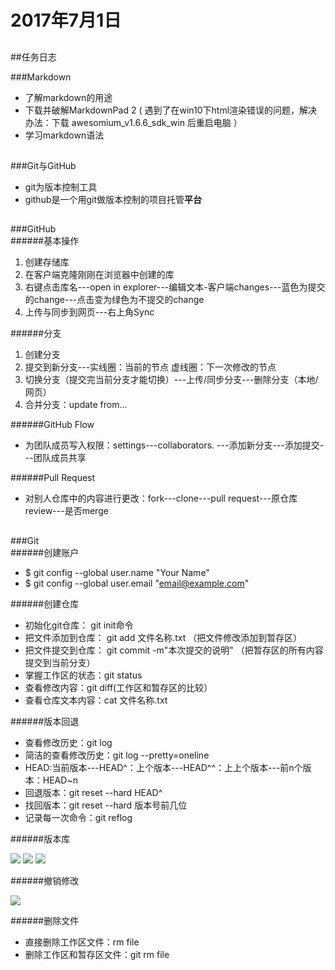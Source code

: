 # 2017年7月1日  
##  
##任务日志  

###Markdown   

* 了解markdown的用途
* 下载并破解MarkdownPad 2   ( 遇到了在win10下html渲染错误的问题，解决办法：下载 awesomium_v1.6.6_sdk_win 后重启电脑 ）
* 学习markdown语法  

##  
###Git与GitHub  

* git为版本控制工具
* github是一个用git做版本控制的项目托管**平台**

##  
###GitHub  
######基本操作   

1. 创建存储库
2. 在客户端克隆刚刚在浏览器中创建的库
3. 右键点击库名---open in explorer---编辑文本-客户端changes---蓝色为提交的change---点击变为绿色为不提交的change
4. 上传与同步到网页---右上角Sync  

######分支  

1. 创建分支
2. 提交到新分支---实线圈：当前的节点 虚线圈：下一次修改的节点
3. 切换分支（提交完当前分支才能切换）---上传/同步分支---删除分支（本地/网页）
4. 合并分支：update from...   

######GitHub Flow   

* 为团队成员写入权限：settings---collaborators.  ---添加新分支---添加提交---团队成员共享  

######Pull Request   

* 对别人仓库中的内容进行更改：fork---clone---pull request---原仓库review---是否merge  

##  
###Git  
######创建账户   

* $ git config --global user.name "Your Name"
* $ git config --global user.email "email@example.com"  

######创建仓库   

* 初始化git仓库： git init命令
* 把文件添加到仓库： git add 文件名称.txt  （把文件修改添加到暂存区）
* 把文件提交到仓库： git commit -m"本次提交的说明"  （把暂存区的所有内容提交到当前分支）
* 掌握工作区的状态：git status
* 查看修改内容：git diff(工作区和暂存区的比较）
* 查看仓库文本内容：cat 文件名称.txt   

######版本回退   

* 查看修改历史：git log 
* 简洁的查看修改历史：git log --pretty=oneline 
* HEAD:当前版本---HEAD^：上个版本---HEAD^^：上上个版本---前n个版本：HEAD~n
* 回退版本：git reset --hard HEAD^
* 找回版本：git reset --hard 版本号前几位
* 记录每一次命令：git reflog   

######版本库   

![]()![](http://i.imgur.com/d6x9BrL.jpg)
![](http://i.imgur.com/uegK5G3.jpg)
![](http://i.imgur.com/ioj2n5A.jpg)

######撤销修改   

![](http://i.imgur.com/gVVaTru.png)

######删除文件   

* 直接删除工作区文件：rm file
* 删除工作区和暂存区文件：git rm file




